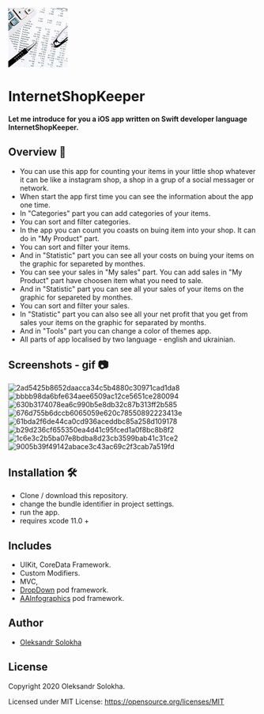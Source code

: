  <p float="left">
 <img src ="/InternetShopKeeper/Assets.xcassets/AppIcon.appiconset/120.png"  />      
 </p>

# InternetShopKeeper

#### Let me introduce for you a iOS app written on Swift developer language InternetShopKeeper.</br>

## Overview 💬
- You can use this app for counting your items in your little shop whatever it can be like a instagram shop, a shop in a grup of a social messager or network.</br>
- When start the app first time you can see the information about the app one time.</br>
- In "Categories" part you can add categories of your items.</br>
- You can sort and filter categories.</br>
- In the app you can count you coasts on buing item into your shop. It can do in "My Product" part.</br> 
- You can sort and filter your items.</br>
- And in "Statistic" part you can see all your costs on buing your items on the graphic for separeted by monthes.</br>
- You can see your sales in "My sales" part. You can add sales in "My Product" part have choosen item what you need to sale.</br>
- And in "Statistic" part you can see all your sales of your items on the graphic for separeted by monthes.</br>
- You can sort and filter your sales.</br>
- In "Statistic" part you can also see all your net profit that you get from sales your items on the graphic for separated by months.</br>
- And in "Tools" part you can change a color of themes app.</br>
- All parts of app localised by two language - english and ukrainian.</br>

## Screenshots - gif 📷
![2ad5425b8652daacca34c5b4880c30971cad1da8](https://user-images.githubusercontent.com/15982074/112944428-78294280-913b-11eb-9b5e-93b00e62ed3b.gif) ![bbbb98da6bfe634aee6509ac12ce5651ce280094](https://user-images.githubusercontent.com/15982074/112946892-be33d580-913e-11eb-87e7-eb7d8a2ef8de.gif) ![630b3174078ea6c990b5e8db32c87b313ff2b585](https://user-images.githubusercontent.com/15982074/112949669-26d08180-9142-11eb-8b81-af9e214c6cbe.gif) ![676d755b6dccb6065059e620c78550892223413e](https://user-images.githubusercontent.com/15982074/112949700-2cc66280-9142-11eb-8e0e-acc6db849386.gif) ![61bda2f6de44ca0cd936aceddbc85a258d109178](https://user-images.githubusercontent.com/15982074/112957789-75821980-914a-11eb-8587-68baf121e04d.gif) ![b29d236cf655350ea4d41c95fced1a0f8bc8b8f2](https://user-images.githubusercontent.com/15982074/112957969-a5c9b800-914a-11eb-8a23-9c4bbf3057dd.gif) ![1c6e3c2b5ba07e8bdba8d23cb3599bab41c31ce2](https://user-images.githubusercontent.com/15982074/112958552-41f3bf00-914b-11eb-9f43-e3692be2848e.gif) ![9005b39f49142abace3c43ac69c2f3cab7a519fd](https://user-images.githubusercontent.com/15982074/112959233-e249e380-914b-11eb-807b-2f5e82a44281.gif)</br>

## Installation 🛠
 - Clone / download this repository.
 - change the bundle identifier in project settings.
 - run the app.
 - requires xcode 11.0 +

  
## Includes
- UIKit, CoreData Framework.
- Custom Modifiers.
- MVC,
- [DropDown](https://cocoapods.org/pods/DropDown) pod framework.
- [AAInfographics](https://github.com/AAChartModel/AAChartKit-Swift) pod framework.

## Author
* [Oleksandr Solokha](https://github.com/solokha-o)

## License

 Copyright 2020 Oleksandr Solokha.

 Licensed under MIT License: https://opensource.org/licenses/MIT
